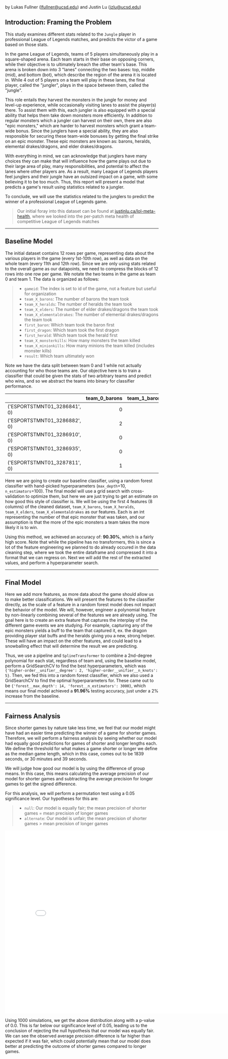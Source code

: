 <!-- # Predicting Competitive Game Outcome Based on Jungler Statistics in League of Legends -->

by Lukas Fullner (lfullner@ucsd.edu) and Justin Lu (jzlu@ucsd.edu)

## Introduction: Framing the Problem

This study examines different stats related to the `Jungle` player in professional League of Legends matches, and predicts the victor of a game based on those stats.

In the game League of Legends, teams of 5 players simultaneously play in a square-shaped arena. Each team starts in their base on opposing corners, while their objective is to ultimately breach the other team's base. This arena is broken down into 3 "lanes" connecting the two bases: top, middle (mid), and bottom (bot), which describe the region of the arena it is located in. While 4 out of 5 players on a team will play in these lanes, the final player, called the "jungler", plays in the space between them, called the "jungle".

This role entails they harvest the monsters in the jungle for money and level-up experience, while occasionally visiting lanes to assist the player(s) there. To assist them with this, each jungler is also equipped with a special ability that helps them take down monsters more efficiently. In addition to regular monsters which a jungler can harvest on their own, there are also "epic monsters," which are harder to harvest monsters which grant a team-wide bonus. Since the junglers have a special ability, they are also responsible for securing these team-wide bonuses by getting the final strike on an epic monster. These epic monsters are known as: barons, heralds, elemental drakes/dragons, and elder drakes/dragons.

With everything in mind, we can acknowledge that junglers have many choices they can make that will influence how the game plays out due to their large area of play, many responsibilities, and potential to affect the lanes where other players are. As a result, many League of Legends players feel junglers and their jungle have an outsized impact on a game, with some believing it to be too much. Thus, this report will present a model that predicts a game's result using statistics related to a jungler.

To conclude, we will use the statistics related to the junglers to predict the winner of a professional League of Legends game.

> Our initial foray into this dataset can be found at [justinlu.ca/lol-meta-health](https://justinlu.ca/lol-meta-health), where we looked into the per-patch meta health of competitive League of Legends matches

---

## Baseline Model

The initial dataset contains 12 rows per game, representing data about the various players in the game (every 1st-10th row), as well as data on the whole team (every 11th and 12th row). Since we are only using stats related to the overall game as our datapoints, we need to compress the blocks of 12 rows into one row per game. We notate the two teams in the game as team 0 and team 1. The data is organized as follows:

> - `gameid`: The index is set to id of the game, not a feature but useful for organization
> - `team_X_barons`: The number of barons the team took
> - `team_X_heralds`: The number of heralds the team took
> - `team_X_elders`: The number of elder drakes/dragons the team took
> - `team_X_elementaldrakes`: The number of elemental drakes/dragons the team took
> - `first_baron`: Which team took the baron first
> - `first_dragon`: Which team took the first dragon
> - `first_herald`: Which team took the herald first
> - `team_X_monsterkills`: How many monsters the team killed
> - `team_X_minionkills`: How many minions the team killed (includes monster kills)
> - `result`: Which team ultimately won

Note we have the data split between team 0 and 1 while not actually accounting for who those teams are.  Our objective here is to train a classifier that could be given the stats of two arbitrary teams and predict who wins, and so we abstract the teams into binary for classifier performance.


<div class="table-wrapper" markdown="block">

|                              |   team_0_barons |   team_1_barons |   team_0_elders |   team_1_elders |   team_0_elementaldrakes |   team_1_elementaldrakes |   first_baron |   first_dragon |   first_herald |   team_0_heralds |   team_1_heralds |   team_0_minionkills |   team_1_minionkills |   team_0_monsterkills |   team_1_monsterkills |   result |
|:-----------------------------|----------------:|----------------:|----------------:|----------------:|-------------------------:|-------------------------:|--------------:|---------------:|---------------:|-----------------:|-----------------:|---------------------:|---------------------:|----------------------:|----------------------:|---------:|
| ('ESPORTSTMNT01_3286841', 0) |               0 |               1 |               0 |               0 |                        0 |                        3 |             1 |              1 |              1 |                1 |                1 |                  631 |                  721 |                   132 |                   171 |        1 |
| ('ESPORTSTMNT01_3286882', 0) |               2 |               0 |               0 |               0 |                        4 |                        2 |             0 |              0 |              1 |                1 |                1 |                  899 |                  895 |                   237 |                   190 |        0 |
| ('ESPORTSTMNT01_3286910', 0) |               0 |               1 |               0 |               0 |                        1 |                        4 |             1 |              1 |              1 |                1 |                1 |                  992 |                 1027 |                   226 |                   231 |        1 |
| ('ESPORTSTMNT01_3286935', 0) |               0 |               2 |               0 |               0 |                        3 |                        2 |             1 |              0 |              1 |                0 |                2 |                  828 |                  818 |                   136 |                   238 |        1 |
| ('ESPORTSTMNT01_3287811', 0) |               1 |               0 |               0 |               0 |                        2 |                        2 |             0 |              1 |              0 |                2 |                0 |                  846 |                  861 |                   195 |                   187 |        0 |

</div>

Here we are going to create our baseline classifier, using a random forest classifier with hand-picked hyperparameters (`max_depth`=10, `n_estimators`=100). The final model will use a grid search with cross-validation to optimize them, but here we are just trying to get an estimate on how good this style of classifier is. We will be using the first 4 features (8 columns) of the cleaned dataset, `team_X_barons`, `team_X_heralds`, `team_X_elders`, `team_X_elementaldrakes` as our features. Each is an int representing the number of that epic monster that was taken, and our assumption is that the more of the epic monsters a team takes the more likely it is to win. 

Using this method, we achieved an accuracy of: **90.30%**, which is a fairly high score. Note that while the pipeline has no transformers, this is since a lot of the feature engineering we planned to do already occured in the data cleaning step, where we took the entire dataframe and compressed it into a format that we can regress on.  Next we will add the rest of the extracted values, and perform a hyperparameter search.  

---

## Final Model

Here we add more features, as more data about the game should allow us to make better classifications. We will present the features to the classifier directly, as the scale of a feature in a random forest model does not impact the behavior of the model. We will, however, engineer a polynomial feature by non-linearly combining several of the features we are already using. The goal here is to create an extra feature that captures the interplay of the different game events we are studying. For example, capturing any of the epic monsters yields a buff to the team that captured it, ex. the dragon providing player stat buffs and the heralds giving you a new, strong helper. These will have an impact on the other features, and could lead to a snowballing effect that will determine the result we are predicting.

Thus, we use a pipeline and `SplineTransformer` to combine a 2nd-degree polynomial for each stat, regardless of team and, using the baseline model, perform a GridSearchCV to find the best hyperparameters, which was `{'higher-order__unifier__degree': 2, 'higher-order__unifier__n_knots': 5}`. Then, we fed this into a random forest classifier, which we also used a GridSearchCV to find the optimal hyperparameters for. These came out to be `{'forest__max_depth': 14, 'forest__n_estimators': 3000}`, which means our final model achieved a **91.96%** testing accuracy, just under a 2% increase from the baseline.


---

## Fairness Analysis

Since shorter games by nature take less time, we feel that our model might have had an easier time predicting the winner of a game for shorter games. Therefore, we will perform a fairness analysis by seeing whether our model had equally good predictions for games of shorter and longer lengths each. We define the threshold for what makes a game shorter or longer we define as the median game length, which in this case, comes out to be 1839 seconds, or 30 minutes and 39 seconds.

We will judge how good our model is by using the difference of group means. In this case, this means calculating the average precision of our model for shorter games and subtracting the average precision for longer games to get the signed difference.

For this analysis, we will perform a permutation test using a 0.05 significance level. Our hypotheses for this are:

> - `null`: Our model is equally fair; the mean precision of shorter games = mean precision of longer games
> - `alternate`: Our model is unfair; the mean precision of shorter games > mean precision of longer games

<iframe src="assets/fairness.html" width=800 height=600 frameBorder=0></iframe>

Using 1000 simulations, we get the above distribution along with a p-value of 0.0. This is far below our significance level of 0.05, leading us to the conclusion of rejecting the null hypothesis that our model was equally fair. We can see the observed average precision difference is far higher than expected if it was fair, which could potentially mean that our model does better at predicting the outcome of shorter games compared to longer games.